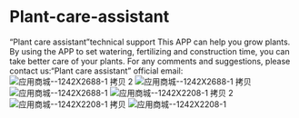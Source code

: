 # Plant-care-assistant
“Plant care assistant”technical support
This APP can help you grow plants. By using the APP to set watering, fertilizing and construction time, you can take better care of your plants.
For any comments and suggestions, please contact us:“Plant care assistant” official email:
![应用商城--1242X2688-1 拷贝 2](https://user-images.githubusercontent.com/66453629/143517135-3f5a8cc1-e5e6-4081-be48-353ba9f00440.png)
![应用商城--1242X2688-1 拷贝](https://user-images.githubusercontent.com/66453629/143517140-d5a365bb-0b31-41e0-bbcd-722bcd3e709d.png)
![应用商城--1242X2688-1](https://user-images.githubusercontent.com/66453629/143517143-0d4440bc-1e7f-4827-817a-9503d738b92b.png)
![应用商城--1242X2208-1 拷贝 2](https://user-images.githubusercontent.com/66453629/143517146-4346d8be-de80-4c27-b9c1-a484fa7fbdfc.png)
![应用商城--1242X2208-1 拷贝](https://user-images.githubusercontent.com/66453629/143517149-c4af30c4-770d-4eac-82e1-c4e97e94bd6b.png)
![应用商城--1242X2208-1](https://user-images.githubusercontent.com/66453629/143517151-b4473b9e-508b-429d-9fa9-84ba393cbc66.png)
